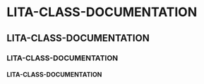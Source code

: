 # LITA-CLASS-DOCUMENTATION
## LITA-CLASS-DOCUMENTATION
### LITA-CLASS-DOCUMENTATION
#### LITA-CLASS-DOCUMENTATION
